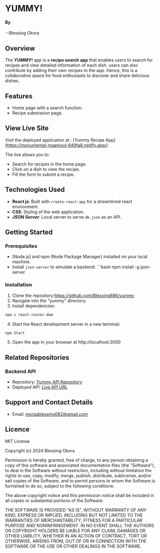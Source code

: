 # YUMMY!

#### By
--Blessing Okora

## Overview
The **YUMMY!** app is a **recipe search app** that enables users to search for recipes and view detailed information of each dish. users can also contribute by adding their own recipes to the app. Hence, this is a collaborative space for food enthusiasts to discover and share delicious dishes.

## Features

- Home page with a search function.
- Recipe submission page.

## View Live Site

Visit the deployed application at : [Yummy Recipe App] (https://monumental-maamoul-649fa8.netlify.app/)

The live allows you to:

- Search for recipes in the home page.
- Click on a dish to view the recipe.
- Fill the form to submit a recipe.

## Technologies Used
- **React js**: Built with `create-react-app` for a streamlined react environment.
- **CSS**: Styling of the web application.
- **JSON Server**: Local server to serve `db.json` as an API.

## Getting Started

### Prerequisites
- [Node.js] and npm (Node Package Manager) installed on your local machine.
- Install `json-server` to simulate a backend: ```bash npm install -g json-server

### Installation

1. Clone the repository:https://github.com/Blessing886/yummy
2. Navigate into the "yummy" directory.
3. Install dependencies:
```bash 
npm i react-router-dom
```
4. Start the React development server in a new terminal:
```bash
npm Start
```
5. Open the app in your browser at http://localhost:3000

## Related Repositories

### Backend API

- Repository: [Yummy API Repository](https://github.com/Blessing886/yummy-app-back-end.git)
- Deployed API: [Live API URL](https://yummy-app-back-end.onrender.com)

## Support and Contact Details

- Email: <moraablessing082@gmail.com>

## Licence

MIT License

Copyright (c) 2024 Blessing Okora

Permission is hereby granted, free of charge, to any person obtaining a copy of this software and associated documentation files (the "Software"), to deal in the Software without restriction, including without limitation the rights to use, copy, modify, merge, publish, distribute, sublicense, and/or sell copies of the Software, and to permit persons to whom the Software is furnished to do so, subject to the following conditions:

The above copyright notice and this permission notice shall be included in all copies or substantial portions of the Software.

THE SOFTWARE IS PROVIDED "AS IS", WITHOUT WARRANTY OF ANY KIND, EXPRESS OR IMPLIED, INCLUDING BUT NOT LIMITED TO THE WARRANTIES OF MERCHANTABILITY, FITNESS FOR A PARTICULAR PURPOSE AND NONINFRINGEMENT. IN NO EVENT SHALL THE AUTHORS OR COPYRIGHT HOLDERS BE LIABLE FOR ANY CLAIM, DAMAGES OR OTHER LIABILITY, WHETHER IN AN ACTION OF CONTRACT, TORT OR OTHERWISE, ARISING FROM, OUT OF OR IN CONNECTION WITH THE SOFTWARE OR THE USE OR OTHER DEALINGS IN THE SOFTWARE.
